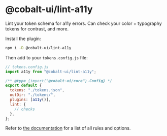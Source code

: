 # @cobalt-ui/lint-a11y

Lint your token schema for a11y errors. Can check your color + typography tokens for contrast, and more.

Install the plugin:

```sh
npm i -D @cobalt-ui/lint-a11y
```

Then add to your `tokens.config.js` file:

```js
// tokens.config.js
import a11y from "@cobalt-ui/lint-a11y";

/** @type {import("@cobalt-ui/core").Config} */
export default {
  tokens: "./tokens.json",
  outDir: "./tokens/",
  plugins: [a11y()],
  lint: {
    // checks
  },
};
```

Refer to [the documentation](https://cobalt-ui.pages.dev/integrations/a11y) for a list of all rules and options.
